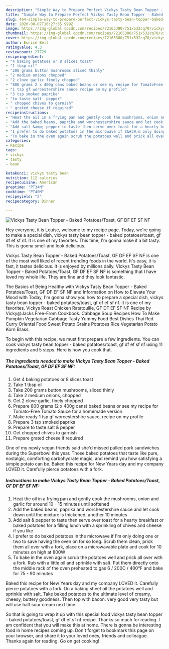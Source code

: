 ```yaml
---
description: "Simple Way to Prepare Perfect Vickys Tasty Bean Topper - Baked Potatoes/Toast, GF DF EF SF NF"
title: "Simple Way to Prepare Perfect Vickys Tasty Bean Topper - Baked Potatoes/Toast, GF DF EF SF NF"
slug: 464-simple-way-to-prepare-perfect-vickys-tasty-bean-topper-baked-potatoes-toast-gf-df-ef-sf-nf
date: 2020-08-07T16:27:35.999Z
image: https://img-global.cpcdn.com/recipes/72165380/751x532cq70/vickys-tasty-bean-topper-baked-potatoestoast-gf-df-ef-sf-nf-recipe-main-photo.jpg
thumbnail: https://img-global.cpcdn.com/recipes/72165380/751x532cq70/vickys-tasty-bean-topper-baked-potatoestoast-gf-df-ef-sf-nf-recipe-main-photo.jpg
cover: https://img-global.cpcdn.com/recipes/72165380/751x532cq70/vickys-tasty-bean-topper-baked-potatoestoast-gf-df-ef-sf-nf-recipe-main-photo.jpg
author: Eunice Bell
ratingvalue: 4.3
reviewcount: 27729
recipeingredient:
- "4 baking potatoes or 8 slices toast"
- "1 tbsp oil"
- "200 grams button mushrooms sliced thinly"
- "2 medium onions chopped"
- "2 clove garlic finely chopped"
- "800 grams 2 x 400g cans baked beans or see my recipe for TomatoFree Tomato Sauce for a homemade version"
- "1 tsp gf worcestershire sauce recipe on my profile"
- "3 tsp smoked paprika"
- "to taste salt  pepper"
- " chopped chives to garnish"
- " grated cheese if required"
recipeinstructions:
- "Heat the oil in a frying pan and gently cook the mushrooms, onion and garlic for around 10 - 15 minutes until softened"
- "Add the baked beans, paprika and worchestershire sauce and let cook down until the mixture is thickened, another 10 minutes"
- "Add salt &amp; pepper to taste then serve over toast for a hearty breakfast or baked potatoes for a filling lunch with a sprinkling of chives and cheese if you like"
- "I prefer to do baked potatoes in the microwave if I&#39;m only doing one or two to save having the oven on for so long. Scrub them clean, prick them all over with a fork, place on a microwavable plate and cook for 10 minutes on high at 800W"
- "To bake in the oven again scrub the potatoes well and prick all over with a fork. Rub with a little oil and sprinkle with salt. Put them directly onto the middle rack of the oven preheated to gas 6 / 200C / 400°F and bake for 75 - 90 minutes"
categories:
- Recipe
tags:
- vickys
- tasty
- bean

katakunci: vickys tasty bean 
nutrition: 112 calories
recipecuisine: American
preptime: "PT34M"
cooktime: "PT40M"
recipeyield: "2"
recipecategory: Dinner

---
```



![Vickys Tasty Bean Topper - Baked Potatoes/Toast, GF DF EF SF NF](https://img-global.cpcdn.com/recipes/72165380/751x532cq70/vickys-tasty-bean-topper-baked-potatoestoast-gf-df-ef-sf-nf-recipe-main-photo.jpg)

Hey everyone, it is Louise, welcome to my recipe page. Today, we're going to make a special dish, vickys tasty bean topper - baked potatoes/toast, gf df ef sf nf. It is one of my favorites. This time, I'm gonna make it a bit tasty. This is gonna smell and look delicious.

Vickys Tasty Bean Topper - Baked Potatoes/Toast, GF DF EF SF NF is one of the most well liked of recent trending foods in the world. It's easy, it is fast, it tastes delicious. It is enjoyed by millions daily. Vickys Tasty Bean Topper - Baked Potatoes/Toast, GF DF EF SF NF is something that I have loved my whole life. They are fine and they look fantastic.

The Basics of Being Healthy with Vickys Tasty Bean Topper - Baked Potatoes/Toast, GF DF EF SF NF and Information on How to Elevate Your Mood with Today, I&#39;m gonna show you how to prepare a special dish, vickys tasty bean topper - baked potatoes/toast, gf df ef sf nf. It is one of my favorites. Vickys Roast Chicken Ratatouille, GF DF EF SF NF Recipe by Vicky@Jacks Free-From Cookbook. Cabbage Soup Recipes How To Make Pumpkin Vegetarian Cabbage Tasty Yummy Food Best Dishes Thai Red Curry Oriental Food Sweet Potato Grains Potatoes Rice Vegetarian Potato Korn Brass.


To begin with this recipe, we must first prepare a few ingredients. You can cook vickys tasty bean topper - baked potatoes/toast, gf df ef sf nf using 11 ingredients and 5 steps. Here is how you cook that.

<!--inarticleads1-->

##### The ingredients needed to make Vickys Tasty Bean Topper - Baked Potatoes/Toast, GF DF EF SF NF:

1. Get 4 baking potatoes or 8 slices toast
1. Take 1 tbsp oil
1. Take 200 grams button mushrooms, sliced thinly
1. Take 2 medium onions, chopped
1. Get 2 clove garlic, finely chopped
1. Prepare 800 grams (2 x 400g cans) baked beans or see my recipe for Tomato-Free Tomato Sauce for a homemade version
1. Make ready 1 tsp gf worcestershire sauce, recipe on my profile
1. Prepare 3 tsp smoked paprika
1. Prepare to taste salt &amp; pepper
1. Get  chopped chives to garnish
1. Prepare  grated cheese if required


One of my newly vegan friends said she&#39;d missed pulled pork sandwiches during the Superbowl this year. Those baked potatoes that taste like pure, nostalgic, comforting carbohydrate magic, and remind you how satisfying a simple potato can be. Baked this recipe for New Years day and my company LOVED it. Carefully pierce potatoes with a fork. 

<!--inarticleads2-->

##### Instructions to make Vickys Tasty Bean Topper - Baked Potatoes/Toast, GF DF EF SF NF:

1. Heat the oil in a frying pan and gently cook the mushrooms, onion and garlic for around 10 - 15 minutes until softened
1. Add the baked beans, paprika and worchestershire sauce and let cook down until the mixture is thickened, another 10 minutes
1. Add salt &amp; pepper to taste then serve over toast for a hearty breakfast or baked potatoes for a filling lunch with a sprinkling of chives and cheese if you like
1. I prefer to do baked potatoes in the microwave if I&#39;m only doing one or two to save having the oven on for so long. Scrub them clean, prick them all over with a fork, place on a microwavable plate and cook for 10 minutes on high at 800W
1. To bake in the oven again scrub the potatoes well and prick all over with a fork. Rub with a little oil and sprinkle with salt. Put them directly onto the middle rack of the oven preheated to gas 6 / 200C / 400°F and bake for 75 - 90 minutes


Baked this recipe for New Years day and my company LOVED it. Carefully pierce potatoes with a fork. On a baking sheet oil the potatoes well and sprinkle with salt. Take baked potatoes to the ultimate level of creamy, cheesy, buttery goodness. Then top with bacon. very good very tasty but will use half sour cream next time. 

So that is going to wrap it up with this special food vickys tasty bean topper - baked potatoes/toast, gf df ef sf nf recipe. Thanks so much for reading. I am confident that you will make this at home. There is gonna be interesting food in home recipes coming up. Don't forget to bookmark this page on your browser, and share it to your loved ones, friends and colleague. Thanks again for reading. Go on get cooking!
